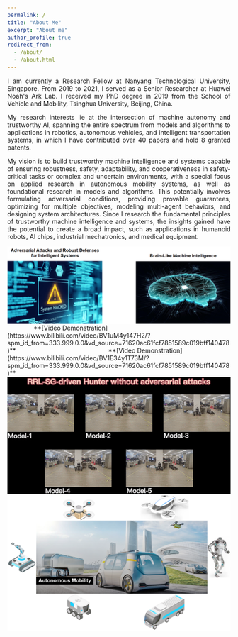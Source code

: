 ```yaml
---
permalink: /
title: "About Me"
excerpt: "About me"
author_profile: true
redirect_from: 
  - /about/
  - /about.html
---
```


<p align="justify">I am currently a Research Fellow at Nanyang Technological University, Singapore.
From 2019 to 2021, I served as a Senior Researcher at Huawei Noah's Ark Lab.
I received my PhD degree in 2019 from the School of Vehicle and Mobility, Tsinghua University, Beijing, China.</p>

<p align="justify">My research interests lie at the intersection of machine autonomy and trustworthy AI, spanning the entire spectrum from models and algorithms to applications in robotics, autonomous vehicles, and intelligent transportation systems, in which I have contributed over 40 papers and hold 8 granted patents.</p>

<p align="justify">My vision is to build trustworthy machine intelligence and systems capable of ensuring robustness, safety, adaptability, and cooperativeness in safety-critical tasks or complex and uncertain environments, with a special focus on applied research in autonomous mobility systems, as well as foundational research in models and algorithms. 
This potentially involves formulating adversarial conditions, providing provable guarantees, optimizing for multiple objectives, modeling multi-agent behaviors, and designing system architectures.
Since I research the fundamental principles of trustworthy machine intelligence and systems, the insights gained have the potential to create a broad impact, such as applications in humanoid robots, AI chips, industrial mechatronics, and medical equipment.</p>

<img src="../images/my_AI.png" alt="Adversarial Attacks and Robust Defenses for Intelligent Systems & Brain-Like Machine Intelligence" title="Adversarial Attacks and Robust Defenses for Intelligent Systems & Brain-Like Machine Intelligence" align = "center">
&nbsp;&nbsp;&nbsp;&nbsp;&nbsp;&nbsp;&nbsp;&nbsp;&nbsp;&nbsp;&nbsp;&nbsp;&nbsp;&nbsp;&nbsp;**[Video Demonstration](https://www.bilibili.com/video/BV1uM4y147H2/?spm_id_from=333.999.0.0&vd_source=71620ac61fcf7851589c019bff140478)**
&nbsp;&nbsp;&nbsp;&nbsp;&nbsp;&nbsp;&nbsp;&nbsp;&nbsp;&nbsp;&nbsp;&nbsp;&nbsp;&nbsp;&nbsp;&nbsp;&nbsp;&nbsp;&nbsp;&nbsp;&nbsp;&nbsp;&nbsp;&nbsp;&nbsp;&nbsp;&nbsp;&nbsp;&nbsp;&nbsp;&nbsp;&nbsp;&nbsp;&nbsp;&nbsp;&nbsp;&nbsp;&nbsp;&nbsp;&nbsp;&nbsp;&nbsp;&nbsp;&nbsp;&nbsp;&nbsp;&nbsp;&nbsp;&nbsp;&nbsp;&nbsp;&nbsp;**[Video Demonstration](https://www.bilibili.com/video/BV1E34y1T73M/?spm_id_from=333.999.0.0&vd_source=71620ac61fcf7851589c019bff140478)**

<img src="../images/my.gif" alt="Autonomous Mobility" title="Autonomous Mobility" align = "center">

<img src="../images/Autonomous-Mobility.png" alt="Autonomous Mobility" title="Autonomous Mobility" align = "center">


